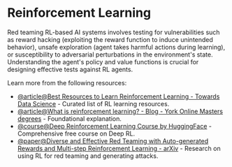 # Reinforcement Learning

Red teaming RL-based AI systems involves testing for vulnerabilities such as reward hacking (exploiting the reward function to induce unintended behavior), unsafe exploration (agent takes harmful actions during learning), or susceptibility to adversarial perturbations in the environment's state. Understanding the agent's policy and value functions is crucial for designing effective tests against RL agents.

Learn more from the following resources:

- [@article@Best Resources to Learn Reinforcement Learning - Towards Data Science](https://towardsdatascience.com/best-free-courses-and-resources-to-learn-reinforcement-learning-ed6633608cb2/) - Curated list of RL learning resources.
- [@article@What is reinforcement learning? - Blog - York Online Masters degrees](https://online.york.ac.uk/resources/what-is-reinforcement-learning/) - Foundational explanation.
- [@course@Deep Reinforcement Learning Course by HuggingFace](https://huggingface.co/learn/deep-rl-course/unit0/introduction) - Comprehensive free course on Deep RL.
- [@paper@Diverse and Effective Red Teaming with Auto-generated Rewards and Multi-step Reinforcement Learning - arXiv](https://arxiv.org/html/2412.18693v1) - Research on using RL for red teaming and generating attacks.
